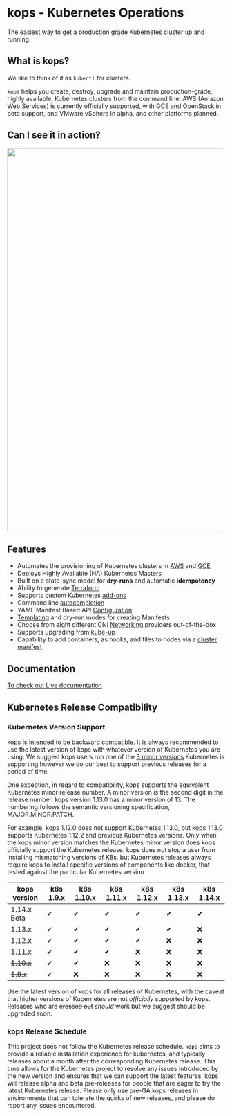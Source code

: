 # kops - Kubernetes Operations

[GoDoc]: https://godoc.org/k8s.io/kops
[GoDoc Widget]: https://godoc.org/k8s.io/kops?status.svg

The easiest way to get a production grade Kubernetes cluster up and running.

## What is kops?

We like to think of it as `kubectl` for clusters.

`kops` helps you create, destroy, upgrade and maintain production-grade, highly
available, Kubernetes clusters from the command line. AWS (Amazon Web Services)
is currently officially supported, with GCE and OpenStack in beta support, and VMware vSphere
in alpha, and other platforms planned.

## Can I see it in action?

<p align="center">
  <a href="https://asciinema.org/a/97298">
  <img src="https://asciinema.org/a/97298.png" width="885"></image>
  </a>
</p>


## Features

* Automates the provisioning of Kubernetes clusters in [AWS](getting_started/aws.md) and [GCE](getting_started/gce.md)
* Deploys Highly Available (HA) Kubernetes Masters
* Built on a state-sync model for **dry-runs** and automatic **idempotency**
* Ability to generate [Terraform](terraform.md)
* Supports custom Kubernetes [add-ons](operations/addons.md)
* Command line [autocompletion](cli/kops_completion.md)
* YAML Manifest Based API [Configuration](manifests_and_customizing_via_api.md)
* [Templating](cluster_template.md) and dry-run modes for creating
 Manifests
* Choose from eight different CNI [Networking](networking.md) providers out-of-the-box
* Supports upgrading from [kube-up](upgrade_from_kubeup.md)
* Capability to add containers, as hooks, and files to nodes via a [cluster manifest](cluster_spec.md)


## Documentation

[To check out Live documentation](https://kubernetes.github.io/kops/)


## Kubernetes Release Compatibility


### Kubernetes Version Support

kops is intended to be backward compatible.  It is always recommended to use the
latest version of kops with whatever version of Kubernetes you are using.  We suggest
kops users run one of the [3 minor versions](https://github.com/kubernetes/community/blob/master/contributors/design-proposals/release/versioning.md#supported-releases-and-component-skew) Kubernetes is supporting however we
do our best to support previous releases for a period of time.

One exception, in regard to compatibility, kops supports the equivalent
Kubernetes minor release number.  A minor version is the second digit in the
release number.  kops version 1.13.0 has a minor version of 13. The numbering
follows the semantic versioning specification, MAJOR.MINOR.PATCH.

For example, kops 1.12.0 does not support Kubernetes 1.13.0, but kops 1.13.0
supports Kubernetes 1.12.2 and previous Kubernetes versions. Only when the kops minor
version matches the Kubernetes minor version does kops officially support the
Kubernetes release.  kops does not stop a user from installing mismatching
versions of K8s, but Kubernetes releases always require kops to install specific
versions of components like docker, that tested against the particular
Kubernetes version.

| kops version  | k8s 1.9.x | k8s 1.10.x | k8s 1.11.x | k8s 1.12.x | k8s 1.13.x | k8s 1.14.x |
|---------------|-----------|------------|------------|------------|------------|------------|
| 1.14.x - Beta | ✔         | ✔          | ✔          | ✔          | ✔          | ✔          |
| 1.13.x        | ✔         | ✔          | ✔          | ✔          | ✔          | ❌         |
| 1.12.x        | ✔         | ✔          | ✔          | ✔          | ❌         | ❌         |
| 1.11.x        | ✔         | ✔          | ✔          | ❌         | ❌         | ❌         |
| ~~1.10.x~~    | ✔         | ✔          | ❌         | ❌         | ❌         | ❌         |
| ~~1.9.x~~     | ✔         | ❌         | ❌         | ❌         | ❌         | ❌         |

Use the latest version of kops for all releases of Kubernetes, with the caveat
that higher versions of Kubernetes are not _officially_ supported by kops. Releases who are ~~crossed out~~ _should_ work but we suggest should be upgraded soon.

### kops Release Schedule

This project does not follow the Kubernetes release schedule.  `kops` aims to
provide a reliable installation experience for kubernetes, and typically
releases about a month after the corresponding Kubernetes release. This time
allows for the Kubernetes project to resolve any issues introduced by the new
version and ensures that we can support the latest features. kops will release
alpha and beta pre-releases for people that are eager to try the latest
Kubernetes release.  Please only use pre-GA kops releases in environments that
can tolerate the quirks of new releases, and please do report any issues
encountered.
